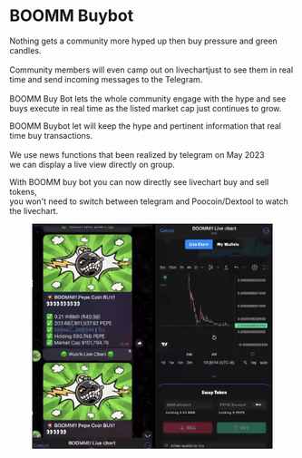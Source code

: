 # BOOMM Buybot

Nothing gets a community more hyped up then buy pressure and green candles. \
\
Community members will even camp out on livechartjust to see them in real time and send incoming messages to the Telegram. \
\
BOOMM Buy Bot lets the whole community engage with the hype and see buys execute in real time as the listed market cap just continues to grow.&#x20;

BOOMM Buybot let will keep the hype and pertinent information that real time buy transactions. \
\
We use news functions that been realized by telegram on May 2023 \
we can display a live view directly on group.&#x20;

With BOOMM buy bot you can now directly see livechart buy and sell tokens,\
you won't need to switch between telegram and Poocoin/Dextool to watch the livechart.



<figure><img src=".gitbook/assets/Screenshot 2023-08-23 at 5.52.43 PM.png" alt=""><figcaption></figcaption></figure>



